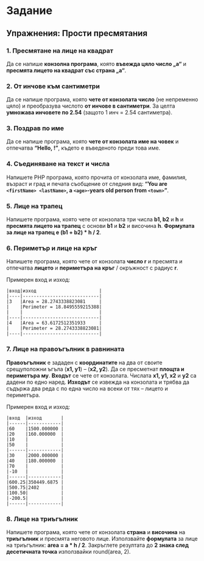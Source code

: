 # Задание
## Упражнения: Прости пресмятания

### 1. Пресмятане на лице на квадрат

Да се напише **конзолна програма**, която **въвежда цяло число „a“** и **пресмята лицето на квадрат със страна „a“**. 

### 2. От инчове към сантиметри

Да се напише програма, която **чете от конзолата число** (не непременно цяло) и преобразува числото **от инчове в сантиметри**. За целта **умножава инчовете по 2.54** (защото 1 инч = 2.54 сантиметра).

### 3. Поздрав по име

Да се напише програма, която **чете от конзолата име на човек** и отпечатва **“Hello, <name>!”**, където **<name>** е въведеното преди това име.

### 4. Съединяване на текст и числа

Напишете PHP програма, която прочита от конзолата име, фамилия, възраст и град и печата съобщение от следния вид: **“You are ``<firstName> <lastName>``, a ``<age>``-years old person from ``<town>``”**.

### 5. Лице на трапец

Напишете програма, която чете от конзолата три числа **b1, b2** и **h** и **пресмята лицето на трапец** с основи **b1** и **b2** и височина **h**. **Формулата за лице на трапец е (b1 + b2) * h / 2**.

### 6. Периметър и лице на кръг

Напишете програма, която чете от конзолата **число r** и пресмята и отпечатва **лицето** и **периметъра на кръг** / окръжност с радиус **r**.

Примерен вход и изход:
```
|вход|изход 					  |
|----|----------------------------|
|3   |Area = 28.2743338823081	  |
|    |Perimeter = 18.8495559215388|
|    |							  |
|----|----------------------------|
|4   |Area = 63.6172512351933	  |
|    |Perimeter = 28.2743338823081|
|----|----------------------------|
```
### 7. Лице на правоъгълник в равнината

**Правоъгълник** е зададен с **координатите** на два от своите срещуположни ъгъла (**x1, y1**) – (**x2, y2**). Да се пресметнат **площта и периметъра му**. **Входът** се чете от конзолата. Числата **x1, y1, x2** и **y2** са дадени по едно наред. **Изходът** се извежда на конзолата и трябва да съдържа два реда с по една число на всеки от тях – лицето и периметъра.

Примерен вход и изход:

```
|вход  |изход		|
|------|------------|
|60    |1500.000000 |
|20    |160.000000  |
|10    |			|
|50    |			|
|------|------------|
|30    |2000.000000 |
|40    |180.000000  |
|70    |			|
|-10   |			|
|------|------------|
|600.25|350449.6875 |
|500.75|2402        |
|100.50|			|
|-200.5|			|
|------|------------|
```

### 8. Лице на триъгълник

Напишете програма, която чете от конзолата **страна** и **височина** на **триъгълник** и пресмята неговото лице. Използвайте **формулата** за лице на триъгълник: **area = a * h / 2**. Закръглете резултата до **2 знака след десетичната точка** използвайки round(area, 2).

